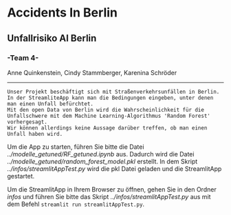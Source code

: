 # Accidents In Berlin
## Unfallrisiko AI Berlin
### -Team 4-
Anne Quinkenstein, Cindy Stammberger, Karenina Schröder

---
```
Unser Projekt beschäftigt sich mit Straßenverkehrsunfällen in Berlin. 
In der StreamliteApp kann man die Bedingungen eingeben, unter denen man einen Unfall befürchtet. 
Mit den open Data von Berlin wird die Wahrscheinlichkeit für die Unfallschwere mit dem Machine Learning-Algorithmus 'Random Forest' vorhergesagt.
Wir können allerdings keine Aussage darüber treffen, ob man einen Unfall haben wird.
```

Um die App zu starten, führen Sie bitte die Datei *../modelle_getuned/RF_getuned.ipynb* aus.
Dadurch wird die Datei *../modelle_getuned/random_forest_model.pkl* erstellt. 
In dem Skript *../infos/streamlitAppTest.py* wird die pkl Datei geladen und die StreamlitApp gestartet. 

Um die StreamlitApp in Ihrem Browser zu öffnen, gehen Sie in den Ordner *infos* und führen Sie bitte das Skript *../infos/streamlitAppTest.py* aus mit dem Befehl `streamlit run streamlitAppTest.py`.


